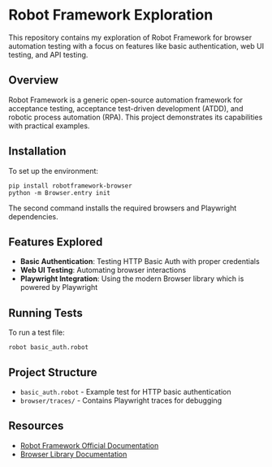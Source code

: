 # Robot Framework Exploration

This repository contains my exploration of Robot Framework for browser automation testing with a focus on features like basic authentication, web UI testing, and API testing.

## Overview

Robot Framework is a generic open-source automation framework for acceptance testing, acceptance test-driven development (ATDD), and robotic process automation (RPA). This project demonstrates its capabilities with practical examples.

## Installation

To set up the environment:

```
pip install robotframework-browser
python -m Browser.entry init
```

The second command installs the required browsers and Playwright dependencies.

## Features Explored

- **Basic Authentication**: Testing HTTP Basic Auth with proper credentials
- **Web UI Testing**: Automating browser interactions
- **Playwright Integration**: Using the modern Browser library which is powered by Playwright

## Running Tests

To run a test file:

```
robot basic_auth.robot
```

## Project Structure

- `basic_auth.robot` - Example test for HTTP basic authentication
- `browser/traces/` - Contains Playwright traces for debugging

## Resources

- [Robot Framework Official Documentation](https://robotframework.org/)
- [Browser Library Documentation](https://marketsquare.github.io/robotframework-browser/Browser.html)
